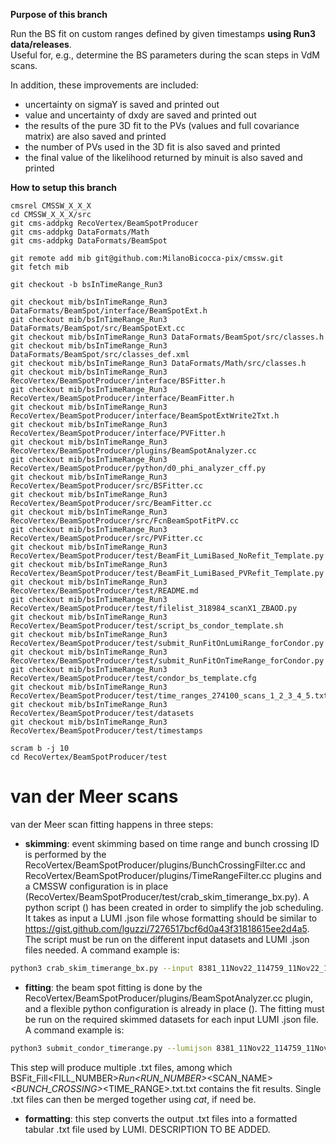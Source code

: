 **Purpose of this branch**

Run the BS fit on custom ranges defined by given timestamps **using Run3 data/releases**.  
Useful for, e.g., determine the BS parameters during the scan steps in VdM scans.  

In addition, these improvements are included:
- uncertainty on sigmaY is saved and printed out
- value and uncertainty of dxdy are saved and printed out 
- the results of the pure 3D fit to the PVs (values and full covariance matrix) are also saved and printed
- the number of PVs used in the 3D fit is also saved and printed
- the final value of the likelihood returned by minuit is also saved and printed


**How to setup this branch**  

```
cmsrel CMSSW_X_X_X  
cd CMSSW_X_X_X/src
git cms-addpkg RecoVertex/BeamSpotProducer
git cms-addpkg DataFormats/Math
git cms-addpkg DataFormats/BeamSpot

git remote add mib git@github.com:MilanoBicocca-pix/cmssw.git
git fetch mib

git checkout -b bsInTimeRange_Run3

git checkout mib/bsInTimeRange_Run3 DataFormats/BeamSpot/interface/BeamSpotExt.h
git checkout mib/bsInTimeRange_Run3 DataFormats/BeamSpot/src/BeamSpotExt.cc
git checkout mib/bsInTimeRange_Run3 DataFormats/BeamSpot/src/classes.h
git checkout mib/bsInTimeRange_Run3 DataFormats/BeamSpot/src/classes_def.xml
git checkout mib/bsInTimeRange_Run3 DataFormats/Math/src/classes.h
git checkout mib/bsInTimeRange_Run3 RecoVertex/BeamSpotProducer/interface/BSFitter.h
git checkout mib/bsInTimeRange_Run3 RecoVertex/BeamSpotProducer/interface/BeamFitter.h
git checkout mib/bsInTimeRange_Run3 RecoVertex/BeamSpotProducer/interface/BeamSpotExtWrite2Txt.h
git checkout mib/bsInTimeRange_Run3 RecoVertex/BeamSpotProducer/interface/PVFitter.h
git checkout mib/bsInTimeRange_Run3 RecoVertex/BeamSpotProducer/plugins/BeamSpotAnalyzer.cc
git checkout mib/bsInTimeRange_Run3 RecoVertex/BeamSpotProducer/python/d0_phi_analyzer_cff.py
git checkout mib/bsInTimeRange_Run3 RecoVertex/BeamSpotProducer/src/BSFitter.cc
git checkout mib/bsInTimeRange_Run3 RecoVertex/BeamSpotProducer/src/BeamFitter.cc
git checkout mib/bsInTimeRange_Run3 RecoVertex/BeamSpotProducer/src/FcnBeamSpotFitPV.cc
git checkout mib/bsInTimeRange_Run3 RecoVertex/BeamSpotProducer/src/PVFitter.cc
git checkout mib/bsInTimeRange_Run3 RecoVertex/BeamSpotProducer/test/BeamFit_LumiBased_NoRefit_Template.py
git checkout mib/bsInTimeRange_Run3 RecoVertex/BeamSpotProducer/test/BeamFit_LumiBased_PVRefit_Template.py
git checkout mib/bsInTimeRange_Run3 RecoVertex/BeamSpotProducer/test/README.md
git checkout mib/bsInTimeRange_Run3 RecoVertex/BeamSpotProducer/test/filelist_318984_scanX1_ZBAOD.py
git checkout mib/bsInTimeRange_Run3 RecoVertex/BeamSpotProducer/test/script_bs_condor_template.sh
git checkout mib/bsInTimeRange_Run3 RecoVertex/BeamSpotProducer/test/submit_RunFitOnLumiRange_forCondor.py
git checkout mib/bsInTimeRange_Run3 RecoVertex/BeamSpotProducer/test/submit_RunFitOnTimeRange_forCondor.py
git checkout mib/bsInTimeRange_Run3 RecoVertex/BeamSpotProducer/test/condor_bs_template.cfg
git checkout mib/bsInTimeRange_Run3 RecoVertex/BeamSpotProducer/test/time_ranges_274100_scans_1_2_3_4_5.txt
git checkout mib/bsInTimeRange_Run3 RecoVertex/BeamSpotProducer/test/datasets
git checkout mib/bsInTimeRange_Run3 RecoVertex/BeamSpotProducer/test/timestamps

scram b -j 10  
cd RecoVertex/BeamSpotProducer/test  
```
# van der Meer scans
van der Meer scan fitting happens in three steps:
- **skimming**: event skimming based on time range and bunch crossing ID is performed by the RecoVertex/BeamSpotProducer/plugins/BunchCrossingFilter.cc and RecoVertex/BeamSpotProducer/plugins/TimeRangeFilter.cc plugins and a CMSSW configuration is in place (RecoVertex/BeamSpotProducer/test/crab_skim_timerange_bx.py). A python script () has been created in order to simplify the job scheduling. It takes as input a LUMI .json file whose formatting should be similar to https://gist.github.com/lguzzi/7276517bcf6d0a43f31818615ee2d4a5. The script must be run on the different input datasets and LUMI .json files needed. A command example is:
```bash
python3 crab_skim_timerange_bx.py --input 8381_11Nov22_114759_11Nov22_121408.json --dataset /SpecialHLTPhysics15/Run2022F-PromptReco-v1/AOD --bunchcrossing 282 822 2944 3123 3302 --subfolder BeamSpot --maxMemoryMB 4999
```
- **fitting**: the beam spot fitting is done by the RecoVertex/BeamSpotProducer/plugins/BeamSpotAnalyzer.cc plugin, and a flexible python configuration is already in place (). The fitting must be run on the required skimmed datasets for each input LUMI .json file. A command example is:
```bash
python3 submit_condor_timerange.py --lumijson 8381_11Nov22_114759_11Nov22_121408.json --bunchcrossing 208 282 548 822 1197 1376 2716 2944 3123 1081 1881 2653 2997 --globaltag 130X_dataRun3_Prompt_v3 --input /gwteras/cms/store/user/lguzzi/BeamSpot/SpecialHLTPhysics*/crab_SpecialHLTPhysics*_Run2023C-PromptReco-v*_AOD_VDM6/*/0000/*.root --jobdir VdM2023
```
This step will produce multiple .txt files, among which BSFit_Fill<FILL_NUMBER>_Run<RUN_NUMBER>_<SCAN_NAME>_<BUNCH_CROSSING>_<TIME_RANGE>.txt.txt contains the fit results. Single .txt files can then be merged together using *cat*, if need be.
- **formatting**: this step converts the output .txt files into a formatted tabular .txt file used by LUMI. DESCRIPTION TO BE ADDED.
